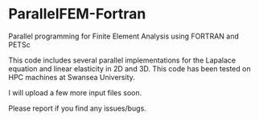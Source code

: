 # ParallelFEM-Fortran
Parallel programming for Finite Element Analysis using FORTRAN and PETSc

This code includes several parallel implementations for the Lapalace equation and linear elasticity in 2D and 3D. This code has been tested on HPC machines at Swansea University.

I will upload a few more input files soon.

Please report if you find any issues/bugs.

